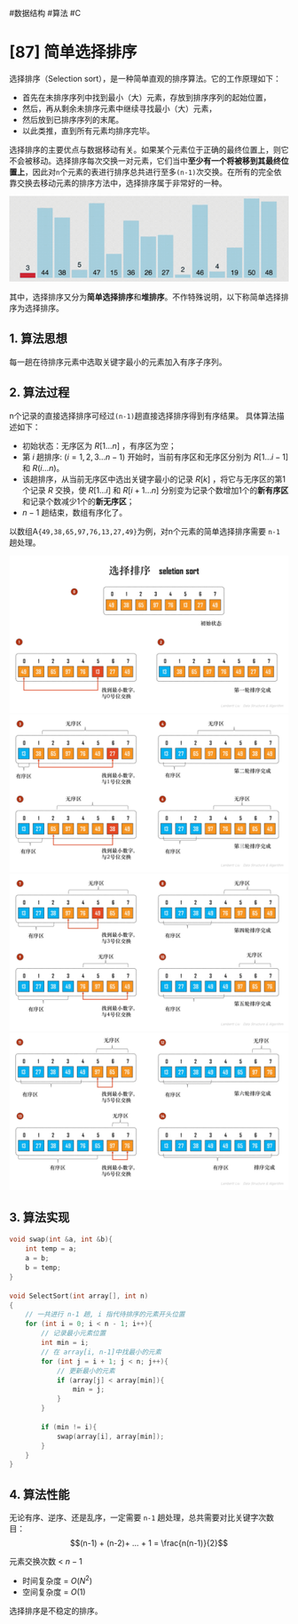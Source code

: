 #数据结构 #算法 #C
# [87] 简单选择排序
选择排序（Selection sort），是一种简单直观的排序算法。它的工作原理如下：
- 首先在未排序序列中找到最小（大）元素，存放到排序序列的起始位置，
- 然后，再从剩余未排序元素中继续寻找最小（大）元素，
- 然后放到已排序序列的末尾。
- 以此类推，直到所有元素均排序完毕。

选择排序的主要优点与数据移动有关。如果某个元素位于正确的最终位置上，则它不会被移动。选择排序每次交换一对元素，它们当中**至少有一个将被移到其最终位置上**，因此对`n`个元素的表进行排序总共进行至多`(n-1)`次交换。在所有的完全依靠交换去移动元素的排序方法中，选择排序属于非常好的一种。

![](img/08_sort/selection_sort.gif)

其中，选择排序又分为**简单选择排序**和**堆排序**。不作特殊说明，以下称简单选择排序为选择排序。
## 1. 算法思想
每⼀趟在待排序元素中选取关键字最小的元素加⼊有序子序列。
## 2. 算法过程
n个记录的直接选择排序可经过`(n-1)`趟直接选择排序得到有序结果。
具体算法描述如下：

- 初始状态：无序区为 $R[1…n]$ ，有序区为空；
- 第 $i$ 趟排序: $(i=1,2,3…n-1)$ 开始时，当前有序区和无序区分别为 $R[1…i-1]$ 和 $R(i…n)$。
- 该趟排序，从当前无序区中选出关键字最小的记录 $R[k]$ ，将它与无序区的第1个记录 $R$ 交换，使 $R[1…i]$ 和 $R[i+1…n]$ 分别变为记录个数增加1个的**新有序区**和记录个数减少1个的**新无序区**；
- $n-1$ 趟结束，数组有序化了。


以数组A`{49,38,65,97,76,13,27,49}`为例，对n个元素的简单选择排序需要 `n-1` 趟处理。

![](img/08_sort/50%20简单选择排序1.jpg)
![](img/08_sort/51%20简单选择排序2.jpg)
![](img/08_sort/52%20简单选择排序3.jpg)
![](img/08_sort/53%20简单选择排序4.jpg)

## 3. 算法实现
```cpp
void swap(int &a, int &b){
    int temp = a;
    a = b;
    b = temp; 
}

void SelectSort(int array[], int n)
{
    // 一共进行 n-1 趟, i 指代待排序的元素开头位置
    for (int i = 0; i < n - 1; i++){
        // 记录最小元素位置
        int min = i;
        // 在 array[i, n-1]中找最小的元素
        for (int j = i + 1; j < n; j++){
            // 更新最小的元素
            if (array[j] < array[min]){
                min = j;
            }
        }

        if (min != i){
            swap(array[i], array[min]);
        }
    }
}
```
## 4. 算法性能
⽆论有序、逆序、还是乱序，⼀定需要 `n-1` 趟处理，总共需要对比关键字次数目：   
$$(n-1) + (n-2)+ … + 1 = \frac{n(n-1)}{2}$$ 

元素交换次数 <  $n-1$   
- 时间复杂度 = $O(N^2)$  
- 空间复杂度 = $O(1)$

选择排序是不稳定的排序。